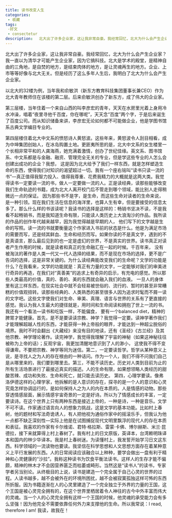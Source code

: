 ```yaml
---
title: 读书改变人生
categories:
 - 收藏
tags:
 -好文
 - consectetur
description: 　北大出了许多企业家，这让我非常自豪。我经常回忆，北大为什么会产生企业家？我一直以为清华才可能产生企业家，因为它搞科技。北大是学术的殿堂，是精神自由的三角地，是自焚的地方，是结束肉体的地方，是让灵魂再生的地方。企业、上市等等好像与北大无关。但是经历了这么多年人生后，我明白了北大为什么会产生企业家。
--- 
```


  北大出了许多企业家，这让我非常自豪。我经常回忆，北大为什么会产生企业家？我一直以为清华才可能产生企业家，因为它搞科技。北大是学术的殿堂，是精神自由的三角地，是自焚的地方，是结束肉体的地方，是让灵魂再生的地方。企业、上市等等好像与北大无关。但是经历了这么多年人生后，我明白了北大为什么会产生企业家。  
  
  以北大的32楼为例，当年我和俞敏洪（新东方教育科技集团董事长兼CEO）作为北大青年教师住在该楼的第二层。后来俞敏洪创办了新东方，成了伟大的企业家。  
  
  第三层楼，当年住着一个来自山西的叫李彦宏的青年，天天在水房里光着上身用冷水冲澡，唱着“夜里寻他千百度，你在哪呢”，天天念“百度”两个字，于是后来诞生了百度公司。而从知识储备来讲，李彦宏无论如何都不可能做企业，他是学图书馆系古典文学编目专业的。  
    
   第四层楼住着北大中文系的愤怒诗人黄怒波。这些年来，黄怒波令人刮目相看，成为中坤集团创始人，在冰岛购置土地。更匪夷所思的是，北大中文系的女生楼里一个长相非常平和的人龚海燕，她充满着激情，创办了世纪佳缘。英文系、图书馆系、中文系都是与金融、融资、管理完全无关的专业，但是学这些专业的人怎么会创建出成功的企业？我想，
 这是因为北大给予了我们一样东西，就是怎样塑造生命的东西，使得我们对知识的渴望超过一切。我有一个座右铭叫“读书只读一流的书”—真正值得我智力投入、值得我尊重、花费我精力的大概就是这两大类。我觉得读书一定要读一流的书，做人一定要做一流的人。正是读经典，读那些能够改变我们生命轨迹的书籍，成为北大人离开校门后不管走到哪个领域，能比别人走得稍微远一点的保证。
 因为那些书不是字，是生命，而这些生命对读者的生命来说，是一种引领。现在我们生活在信息的海洋里，也算人生有幸，但是要接受的信息太多了。那么什么样的书该读呢？我读书的选择是这样的：畅销书坚决不读，不是我看不起畅销书，而是我知道生命有限，只能读人类历史上大浪淘沙的作品。我所读的作品的创作年代越来越早，因为我觉得越是早期的人，
 他们写下的文字越是生命的写照。读一流的书就要衡量这个作家进入书前的状态是什么。他是为满足市场的需要而写，还是倾其鲜血、生命和经历而写。如果你读的不是真文字，遇到的不是真语言，那么最后见到的也一定是虚幻的世界，不是真实的世界。读书真正对读者产生作用的时候，就是读者和真正的生命融汇在一起的时候。千百年来，
 没有被淘汰的著作是人类一代又一代人选择的结果，而不是现在市场的选择，更不是广告词的选择，这是非常关键的。为什么读经典能改变我们的生命呢？文学的功能是什么？在我看来，文学的功能就是：真正有力量的文字，一定能够对我们的审美进行奇异的再造，在我们对“真善美”的追求上有奇异的启示，有充电的感觉。所以那些人类最高的价值，真的、善的、美的东西就会融入我们的血液。
 一旦人的身体里有这三样东西，在现实社会中就不会轻易被世俗的、流行的、暂时的甚至非常糟糕的价值观扭转。读那些经典的、人类熟悉的甚至很多人因为追求时髦而不屑一读的文字吧。这些文字使我们对生命、审美、真理、语言与世界的关系有了更直接的感觉。我认为我人生最大的捷径就是，用时间和生命阅读和拥抱了世上一流的书。我还有一个看法—读书和吃饭一样，不能偏食，
 要有一个balanced diet，精神的脾胃才能健康。首先，是不是要读读宗教、神学？我觉得一定要。读神学著作我们才能理解超越人性的东西，才能获得一种上帝般的眼界，才能达到一种超尘脱俗的境界。我时不时会翻出《大藏经》来没有目的地读，还有《圣经》《古兰经》及其他宗教、神学理论著作。读完神学，我觉得我理解了宇宙的神秘（如果这神秘往往被称为上帝的话）；反观宇宙，我更加清醒地意识到了人的渺小，
 这使我不得不变得谦卑。不要把宗教、神学等同为迷信。第二，一定要读哲学。哲学从某种意义上说，是寻找人之为人的存在根由的一种诘问。作为一个人，我们不得不问我们自己是从哪里来的，我们要到哪里去。第三，不能不读历史。历史对人类到目前为止的所有生活场景进行了最接近真实的描述。人的生命有限，如果想领略人类经历的甜酸苦辣、成功和失败、生命和死亡，就只能去读历史。
 第四，心理学要读。像弗洛伊德这样的心理学家，他拆解的是人意识的存在，探寻的是一个人的意识和心灵究竟怎样协调运行的，是如何保持人之为人的内在本质的。人是情感的动物。那些穿透情感层面，展示情感宇宙奇景的一定是好诗。所以为了情感成长的丰富，一定要读诗。在这个世界上只有两种东西是接近上帝的，一种是诗，一种是音乐。文学不可不读。作家通过语言向人的想象力挑战，这是文学的基本功能。比如村上春树，他的题材和写法奇诡诱人，有人把他视为通俗作家中的摇滚乐手，但我认为他一点都不缺乏深刻性—实际上他是在试图捕捉现代文明里飘浮的现代人的存在本质和表征。我喜欢的作家有卡尔维诺、君特·格拉斯、雷蒙·卡佛、博尔赫斯、米兰·昆德拉，接下来就算得上村上春树了。我有村上的日文原版，英译本，台湾赖明珠译本和国内的林少华译本。我是村上春树迷。为读懂村上，我发誓开始学习日文这东西。科学领域的一流读物也要读。我坚信在科学思想和人文思想方面存在着某种意义上平行发展的东西。人的日常阅读应该融合以上种种，要学会做出一盘有利于精神和心灵健康的“沙拉”。我称这种读书为饮食平衡法读书。这样人的生存才能不偏颇，精神的林木才不会因营养匮乏而枯萎或畸形。当然这是“读书人”的读书，专家学者另当别论。从终极目的上说，读书是建造一个完全属于自己心灵的世界的过程。人读书越多，越不会被外在的环境所困扰，越不会被寂寞孤独这样可怖的东西所折服。因为书籍逐渐在人的心灵里建造了一个完全独立于外界的力量的王国，这个王国是被心灵完全拥有的，在这个世界里栖居着令人神往的古今中外丰富而伟大的灵魂。当一个人的心灵完全拥有这样一个王国的时候，他灵魂的承受能力会有多么坚强！因为他完全不需要依靠任何外力来支撑他的生命。所以我常说：I read, therefore I am!  我读，故我在！
